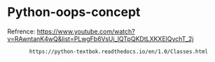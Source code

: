 # Python-oops-concept


Refrence:  https://www.youtube.com/watch?v=RAwntanK4wQ&list=PLwgFb6VsUj_lQTpQKDtLXKXElQychT_2j

           https://python-textbok.readthedocs.io/en/1.0/Classes.html
           
           
           
